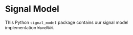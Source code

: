 # Signal Model

This Python `signal_model` package contains our signal model implementation `WaveRNN`.
